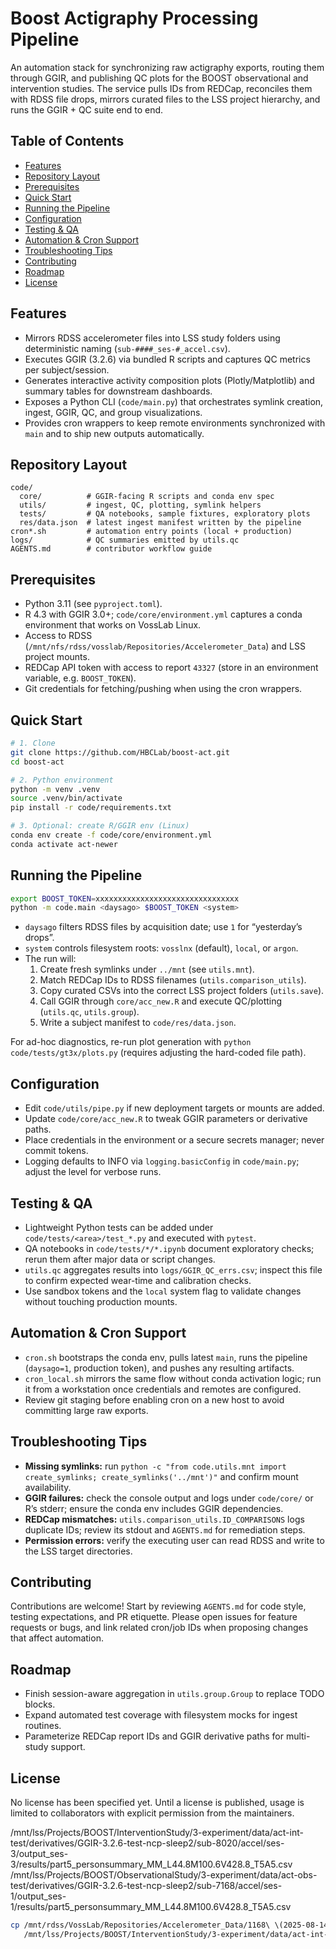 # Boost Actigraphy Processing Pipeline

An automation stack for synchronizing raw actigraphy exports, routing them through GGIR, and publishing QC plots for the BOOST observational and intervention studies. The service pulls IDs from REDCap, reconciles them with RDSS file drops, mirrors curated files to the LSS project hierarchy, and runs the GGIR + QC suite end to end.

## Table of Contents
- [Features](#features)
- [Repository Layout](#repository-layout)
- [Prerequisites](#prerequisites)
- [Quick Start](#quick-start)
- [Running the Pipeline](#running-the-pipeline)
- [Configuration](#configuration)
- [Testing & QA](#testing--qa)
- [Automation & Cron Support](#automation--cron-support)
- [Troubleshooting Tips](#troubleshooting-tips)
- [Contributing](#contributing)
- [Roadmap](#roadmap)
- [License](#license)

## Features
- Mirrors RDSS accelerometer files into LSS study folders using deterministic naming (`sub-####_ses-#_accel.csv`).
- Executes GGIR (3.2.6) via bundled R scripts and captures QC metrics per subject/session.
- Generates interactive activity composition plots (Plotly/Matplotlib) and summary tables for downstream dashboards.
- Exposes a Python CLI (`code/main.py`) that orchestrates symlink creation, ingest, GGIR, QC, and group visualizations.
- Provides cron wrappers to keep remote environments synchronized with `main` and to ship new outputs automatically.

## Repository Layout
```
code/
  core/          # GGIR-facing R scripts and conda env spec
  utils/         # ingest, QC, plotting, symlink helpers
  tests/         # QA notebooks, sample fixtures, exploratory plots
  res/data.json  # latest ingest manifest written by the pipeline
cron*.sh         # automation entry points (local + production)
logs/            # QC summaries emitted by utils.qc
AGENTS.md        # contributor workflow guide
```

## Prerequisites
- Python 3.11 (see `pyproject.toml`).
- R 4.3 with GGIR 3.0+; `code/core/environment.yml` captures a conda environment that works on VossLab Linux.
- Access to RDSS (`/mnt/nfs/rdss/vosslab/Repositories/Accelerometer_Data`) and LSS project mounts.
- REDCap API token with access to report `43327` (store in an environment variable, e.g. `BOOST_TOKEN`).
- Git credentials for fetching/pushing when using the cron wrappers.

## Quick Start
```bash
# 1. Clone
git clone https://github.com/HBCLab/boost-act.git
cd boost-act

# 2. Python environment
python -m venv .venv
source .venv/bin/activate
pip install -r code/requirements.txt

# 3. Optional: create R/GGIR env (Linux)
conda env create -f code/core/environment.yml
conda activate act-newer
```

## Running the Pipeline
```bash
export BOOST_TOKEN=xxxxxxxxxxxxxxxxxxxxxxxxxxxxxxxx
python -m code.main <daysago> $BOOST_TOKEN <system>
```
- `daysago` filters RDSS files by acquisition date; use `1` for “yesterday’s drops”.
- `system` controls filesystem roots: `vosslnx` (default), `local`, or `argon`.
- The run will:
  1. Create fresh symlinks under `../mnt` (see `utils.mnt`).
  2. Match REDCap IDs to RDSS filenames (`utils.comparison_utils`).
  3. Copy curated CSVs into the correct LSS project folders (`utils.save`).
  4. Call GGIR through `core/acc_new.R` and execute QC/plotting (`utils.qc`, `utils.group`).
  5. Write a subject manifest to `code/res/data.json`.

For ad-hoc diagnostics, re-run plot generation with `python code/tests/gt3x/plots.py` (requires adjusting the hard-coded file path).

## Configuration
- Edit `code/utils/pipe.py` if new deployment targets or mounts are added.
- Update `code/core/acc_new.R` to tweak GGIR parameters or derivative paths.
- Place credentials in the environment or a secure secrets manager; never commit tokens.
- Logging defaults to INFO via `logging.basicConfig` in `code/main.py`; adjust the level for verbose runs.

## Testing & QA
- Lightweight Python tests can be added under `code/tests/<area>/test_*.py` and executed with `pytest`.
- QA notebooks in `code/tests/*/*.ipynb` document exploratory checks; rerun them after major data or script changes.
- `utils.qc` aggregates results into `logs/GGIR_QC_errs.csv`; inspect this file to confirm expected wear-time and calibration checks.
- Use sandbox tokens and the `local` system flag to validate changes without touching production mounts.

## Automation & Cron Support
- `cron.sh` bootstraps the conda env, pulls latest `main`, runs the pipeline (`daysago=1`, production token), and pushes any resulting artifacts.
- `cron_local.sh` mirrors the same flow without conda activation logic; run it from a workstation once credentials and remotes are configured.
- Review git staging before enabling cron on a new host to avoid committing large raw exports.

## Troubleshooting Tips
- **Missing symlinks:** run `python -c "from code.utils.mnt import create_symlinks; create_symlinks('../mnt')"` and confirm mount availability.
- **GGIR failures:** check the console output and logs under `code/core/` or R’s stderr; ensure the conda env includes GGIR dependencies.
- **REDCap mismatches:** `utils.comparison_utils.ID_COMPARISONS` logs duplicate IDs; review its stdout and `AGENTS.md` for remediation steps.
- **Permission errors:** verify the executing user can read RDSS and write to the LSS target directories.

## Contributing
Contributions are welcome! Start by reviewing `AGENTS.md` for code style, testing expectations, and PR etiquette. Please open issues for feature requests or bugs, and link related cron/job IDs when proposing changes that affect automation.

## Roadmap
- Finish session-aware aggregation in `utils.group.Group` to replace TODO blocks.
- Expand automated test coverage with filesystem mocks for ingest routines.
- Parameterize REDCap report IDs and GGIR derivative paths for multi-study support.

## License
No license has been specified yet. Until a license is published, usage is limited to collaborators with explicit permission from the maintainers.

/mnt/lss/Projects/BOOST/InterventionStudy/3-experiment/data/act-int-test/derivatives/GGIR-3.2.6-test-ncp-sleep2/sub-8020/accel/ses-3/output_ses-3/results/part5_personsummary_MM_L44.8M100.6V428.8_T5A5.csv
/mnt/lss/Projects/BOOST/ObservationalStudy/3-experiment/data/act-obs-test/derivatives/GGIR-3.2.6-test-ncp-sleep2/sub-7168/accel/ses-1/output_ses-1/results/part5_personsummary_MM_L44.8M100.6V428.8_T5A5.csv

```sh
cp /mnt/rdss/VossLab/Repositories/Accelerometer_Data/1168\ \(2025-08-14\)RAW.csv \
   /mnt/lss/Projects/BOOST/InterventionStudy/3-experiment/data/act-int-test/sub-8019/accel/ses-3
```


